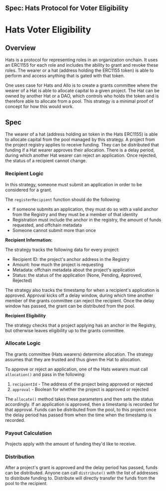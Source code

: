 Spec: Hats Protocol for Voter Eligibility
---------------------------------

# Hats Voter Eligibility

## Overview

Hats is a protocol for representing roles in an organization onchain. It uses an
ERC1155 for each role and includes the ability to grant and revoke these roles.
The wearer or a hat (address holding the ERC1155 token) is able to perform and
access anything that is gated with that token.

One uses case for Hats and Allo is to create a grants committee where the
wearer of a Hat is able to allocate capital to a given project. The Hat can be
owned by another Hat or a DAO, which controls who holds the token and is
therefore able to allocate from a pool. This strategy is a minimal proof of
concept for how this would work.

## Spec

The wearer of a hat (address holding an token in the Hats ERC1155) is able to
allocate capital from the pool managed by this strategy. A project from the
project registry applies to receive funding. They can be distributed that
funding if a Hat wearer approves their allocation. There is a delay period,
during which another Hat wearer can reject an application. Once rejected, the
status of a recipient cannot change.

### Recipient Logic

In this strategy, someone must submit an application in order to be considered
for a grant.

The `registerRecipient` function should do the following:

- If someone submits an application, they must do so with a valid anchor from
    the Registry and they must be a member of that identity
- Registration must include the anchor in the registry, the amount of funds
    requested, and offchain metadata
- Someone cannot submit more than once

**Recipient Information:**

The strategy tracks the following data for every project:

- Recipient ID: the project's anchor address in the Registry
- Amount: how much the project is requesting
- Metadata: offchain metadata about the project's application
- Status: the status of the application (None, Pending, Approved, Rejected)

The strategy also tracks the timestamp for when a recipient's application is
approved. Approval kicks off a delay window, during which time another member of
the grants committee can reject the recipient. Once the delay window has passed,
the grant can be distributed from the pool.

**Recipient Eligibility**

The strategy checks that a project applying has an anchor in the Registry, but
otherwise leaves eligibility up to the grants committee.

### Allocate Logic

The grants committee (Hats wearers) determine allocation. The strategy assumes
that they are trusted and thus given the Hat to allocation.

To approve or reject an application, one of the Hats wearers must call
`allocation()` and pass in the following:

1. `recipientId` - The address of the project being approved or rejected
2. `approval` - Boolean for whether the project is approved or rejected

The `allocate()` method takes these parameters and then sets the status
accordingly. If an application is approved, then a timestamp is recorded for
that approval. Funds can be distributed from the pool, to this project once the
delay period has passed from when the time when the timestamp is recorded.

### Payout Calculation

Projects apply with the amount of funding they'd like to receive.

### Distribution

After a project's grant is approved and the delay period has passed, funds can
be distributed. Anyone can call `distribute()` with the list of addresses to
distribute funding to. Distribute will directly transfer the funds from the pool
to the recipient.
